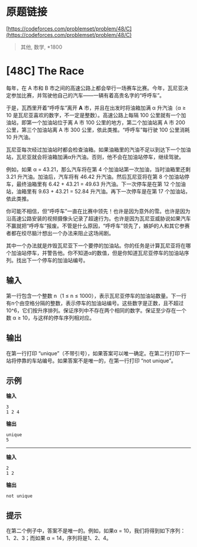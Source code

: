 
# 原题链接

[https://codeforces.com/problemset/problem/48/C](https://codeforces.com/problemset/problem/48/C)

> 其他, 数学, *1800

# [48C] The Race

每年，在 A 市和 B 市之间的高速公路上都会举行一场赛车比赛。今年，瓦尼亚决定参加比赛，并驾驶他自己的汽车——一辆有着高贵名字的“呼呼车”。

于是，瓦西里开着“呼呼车”离开 **A** 市，并且在出发时将油箱加满 α 升汽油（α ≥ 10 是瓦尼亚喜欢的数字，不一定是整数）。高速公路上每隔 100 公里就有一个加油站，即第一个加油站位于离 A 市 100 公里的地方，第二个加油站离 A 市 200 公里，第三个加油站离 A 市 300 公里，依此类推。“呼呼车”每行驶 100 公里消耗 10 升汽油。

瓦尼亚每次经过加油站时都会检查油箱。如果油箱里的汽油不足以到达下一个加油站，瓦尼亚就会将油箱加满α升汽油。否则，他不会在加油站停车，继续驾驶。

例如，如果 α = 43.21，那么汽车将在第 4 个加油站第一次加油，当时油箱里还剩 3.21 升汽油。加油后，汽车将有 46.42 升汽油。然后瓦尼亚将在第 8 个加油站停车，最终油箱里有 6.42 + 43.21 = 49.63 升汽油。下一次停车是在第 12 个加油站，油箱里有 9.63 + 43.21 = 52.84 升汽油。再下一次停车是在第 17 个加油站，依此类推。

你可能不相信，但“呼呼车”一直在比赛中领先！也许是因为意外的雪。也许是因为沿高速公路安装的视频摄像头记录了超速行为。也许是因为瓦尼亚威胁说如果汽车不赢就把“呼呼车”报废。不管是什么原因，“呼呼车”领先了，嫉妒的人和其它参赛者都在绞尽脑汁想出一个办法来阻止这场闹剧。

其中一个办法就是炸毁瓦尼亚下一个要停的加油站。你的任务是计算瓦尼亚将在哪个加油站停车，并警告他。你不知道α的数值，但是你知道瓦尼亚停车的加油站序列。找出下一个停车的加油站编号。

## 输入

第一行包含一个整数 n（1 ≤ n ≤ 1000），表示瓦尼亚停车的加油站数量。下一行有n个由空格分隔的整数，表示停车的加油站编号。这些数字是正数，且不超过10^6，它们按升序排列。保证序列中不存在两个相同的数字。保证至少存在一个数 α ≥ 10，与这样的停车序列相对应。

## 输出

在第一行打印 “unique”（不带引号），如果答案可以唯一确定。在第二行打印下一站将停靠的车站编号。如果答案不是唯一的，在第一行打印 “not unique”。

## 示例

**输入**

```text
3
1 2 4
```

**输出**

```text
unique
5
```

---

**输入**

```text
2
1 2
```

**输出**

```text
not unique
```

## 提示

在第二个例子中，答案不是唯一的。例如，如果α = 10，我们将得到如下序列：1、2、3；而如果 α = 14，序列将是1、2、4。

